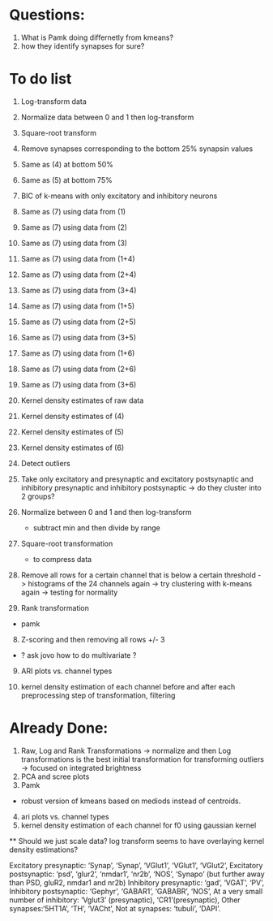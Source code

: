 # Questions:
1. What is Pamk doing differnetly from kmeans?
2. how they identify synapses for sure?


# To do list
1. Log-transform data
2. Normalize data between 0 and 1 then log-transform
3. Square-root transform
4. Remove synapses corresponding to the bottom 25% synapsin values
5. Same as (4) at bottom 50%
6. Same as (5) at bottom 75%
7. BIC of k-means with only excitatory and inhibitory neurons
8. Same as (7) using data from (1)
9. Same as (7) using data from (2)
10. Same as (7) using data from (3)
11. Same as (7) using data from (1+4)
12. Same as (7) using data from (2+4)
13. Same as (7) using data from (3+4)
14. Same as (7) using data from (1+5)
15. Same as (7) using data from (2+5)
16. Same as (7) using data from (3+5)
17. Same as (7) using data from (1+6)
18. Same as (7) using data from (2+6)
19. Same as (7) using data from (3+6)
20. Kernel density estimates of raw data
21. Kernel density estimates of (4)
22. Kernel density estimates of (5)
23. Kernel density estimates of (6)
24. Detect outliers

1. Take only excitatory and presynaptic and excitatory postsynaptic and inhibitory presynaptic and inhibitory postsynaptic
    -> do they cluster into 2 groups?
    
3. Normalize between 0 and 1 and then log-transform
    - subtract min and then divide by range
4. Square-root transformation 
    - to compress data 
5. Remove all rows for a certain channel that is below a certain threshold
    -> histograms of the 24 channels again
    -> try clustering with k-means again
    -> testing for normality
    
7. Rank transformation
- pamk

8. Z-scoring and then removing all rows +/- 3
- ? ask jovo how to do multivariate ?

9. ARI plots vs. channel types

10. kernel density estimation of each channel before and after each preprocessing step of transformation, filtering


    
# Already Done:
1. Raw, Log and Rank Transformations
-> normalize and then Log transformations is the best initial transformation for transforming outliers
-> focused on integrated brightness
2. PCA and scree plots
3. Pamk
- robust version of kmeans based on mediods instead of centroids.
4. ari plots vs. channel types
5. kernel density estimation of each channel for f0 using gaussian kernel

** Should we just scale data? log transform seems to have overlaying kernel density estimations?

Excitatory presynaptic: ‘Synap’, ‘Synap’, ‘VGlut1’, ‘VGlut1’, ‘VGlut2’,
Excitatory postsynaptic: ‘psd’, ‘glur2’, ‘nmdar1’, ‘nr2b’, ‘NOS’, ‘Synapo’ (but further away than PSD, gluR2, nmdar1 and nr2b)
Inhibitory presynaptic: ‘gad’, ‘VGAT’, ‘PV’,
Inhibitory postsynaptic: ‘Gephyr’, ‘GABAR1’, ‘GABABR’, ‘NOS’,
At a very small number of inhibitory: ‘Vglut3’ (presynaptic), ‘CR1’(presynaptic),
Other synapses:‘5HT1A’, ‘TH’, ‘VACht’,
Not at synapses: ‘tubuli’, ‘DAPI’.
